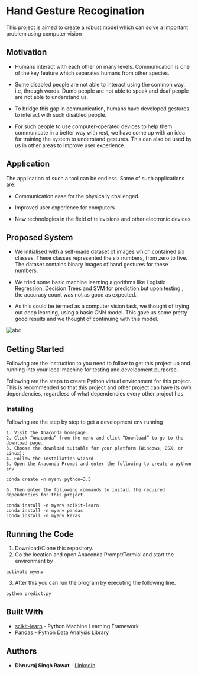 # Hand Gesture Recogination

This project is aimed to create a robust model which can solve a important problem using computer vision

## Motivation
* Humans interact with each other on many levels. Communication is one of the key feature which separates humans from other species.
* Some disabled people are not able to interact using the common way, i.e, through words. Dumb people are not able to speak and deaf people are not able to understand us.

* To bridge this gap in communication, humans have developed gestures to interact with such disabled people.


* For such people to use computer-operated devices to help them communicate in a better way with rest, we have come up with an idea for training the system to understand gestures. This can also be used by us in other areas to improve user experience.

## Application 
The application of such a tool can be endless. Some of such applications are:


* Communication ease for the physically challenged.

* Improved user experience for computers.

* New technologies in the field of televisions and other electronic devices.

## Proposed System

* We initialised with a self-made dataset of images which contained six classes. These classes represented the six numbers, from zero to five. The dataset contains binary images of hand gestures for these numbers.

* We tried some basic machine learning algorithms like Logistic Regression, Decision Trees and SVM for prediction but upon testing , the accuracy count was not as good as expected.

* As this could be termed as a computer vision task, we thought of trying out deep learning, using a basic CNN model. This gave us some pretty good results and we thought of continuing with this model.

![abc](https://user-images.githubusercontent.com/5564730/51240024-e17c6b00-19a0-11e9-9a8b-12dbbb8de206.jpg)

## Getting Started

Following are the instruction to you need to follow to get this project up and running into your local machine for testing and development purporse.

Following are the steps to create Python virtual environment for this project. This is recommended so that this project and other project can have its own dependencies, regardless of what dependencies every other project has.


### Installing

Following are the step by step to get a development env running

    1. Visit the Anaconda homepage.
    2. Click “Anaconda” from the menu and click “Download” to go to the download page.
    3. Choose the download suitable for your platform (Windows, OSX, or Linux):
    4. Follow the Installation wizard.
    5. Open the Anaconda Prompt and enter the following to create a python env
```
conda create -n myenv python=3.5
```
    6. Then enter the following commands to install the required dependencies for this project. 
```
conda install -n myenv scikit-learn
conda install -n myenv pandas
conda install -n myenv keras
```

## Running the Code 

1. Download/Clone this repository.
2. Go the location and open Anaconda Prompt/Termial and start the environment by 
```
activate myenv
```
3. After this you can run the program by executing the following line.
```
python predict.py
```

## Built With

* [scikit-learn](http://scikit-learn.org/) - Python Machine Learning Framework
* [Pandas](https://pandas.pydata.org/) - Python Data Analysis Library


## Authors

* **Dhruvraj Singh Rawat** - [LinkedIn](https://www.linkedin.com/in/dhruvrajrawat/)




